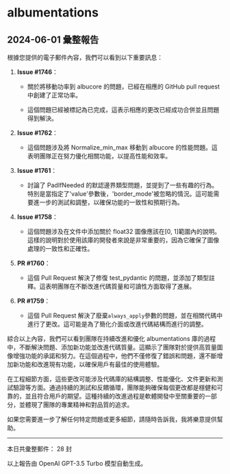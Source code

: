# albumentations

## 2024-06-01 彙整報告

根據您提供的電子郵件內容，我們可以看到以下重要訊息：

1. **Issue #1746**：

   - 關於將移動功率到 albucore 的問題，已經在相應的 GitHub pull request 中創建了正常功率。

   - 這個問題已經被標記為已完成，這表示相應的更改已經成功合併並且問題得到解決。

2. **Issue #1762**：

   - 這個問題涉及將 Normalize_min_max 移動到 albucore 的性能問題。這表明團隊正在努力優化相關功能，以提高性能和效率。

3. **Issue #1761**：

   - 討論了 PadIfNeeded 的默認邊界類型問題，並提到了一些有趣的行為。特別是當指定了'value'參數後，'border_mode'被忽略的情況。這可能需要進一步的測試和調整，以確保功能的一致性和預期行為。

4. **Issue #1758**：

   - 這個問題涉及在文件中添加關於 float32 圖像應該在[0, 1]範圍內的說明。這樣的說明對於使用該庫的開發者來說是非常重要的，因為它確保了圖像處理的一致性和正確性。

5. **PR #1760**：

   - 這個 Pull Request 解決了修復 test_pydantic 的問題，並添加了類型註釋。這表明團隊在不斷改進代碼質量和可讀性方面取得了進展。

6. **PR #1759**：

   - 這個 Pull Request 解決了廢棄`always_apply`參數的問題，並在相關代碼中進行了更改。這可能是為了簡化介面或改進代碼結構而進行的調整。

綜合以上內容，我們可以看到團隊在持續改進和優化 albumentations 庫的過程中，不斷解決問題、添加新功能並改進代碼質量。這顯示了團隊對於提供高質量圖像增強功能的承諾和努力。在這個過程中，他們不僅修復了錯誤和問題，還不斷增加新功能和改進現有功能，以確保用戶有最佳的使用體驗。

在工程細節方面，這些更改可能涉及代碼庫的結構調整、性能優化、文件更新和測試驗證等方面。通過持續的測試和反饋循環，團隊能夠確保每個更改都是穩健和可靠的，並且符合用戶的期望。這種持續的改進過程是軟體開發中至關重要的一部分，並體現了團隊的專業精神和對品質的追求。

如果您需要進一步了解任何特定問題或更多細節，請隨時告訴我，我將樂意提供幫助。

---

本日共彙整郵件： 28 封

以上報告由 OpenAI GPT-3.5 Turbo 模型自動生成。
